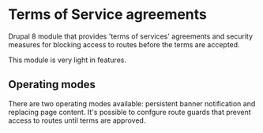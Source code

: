 Terms of Service agreements
===========================

Drupal 8 module that provides 'terms of services' agreements and security measures for blocking
access to routes before the terms are accepted.

This module is very light in features.

## Operating modes
There are two operating modes available: persistent banner notification and replacing page content.
It's possible to confgure route guards that prevent access to routes until terms are approved.
